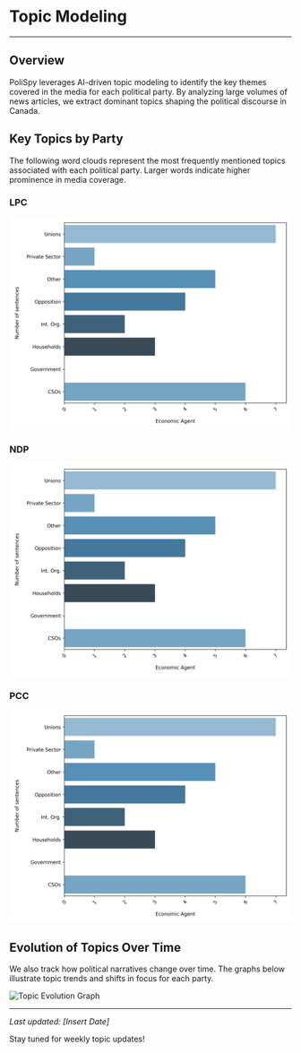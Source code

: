 # Topic Modeling

---

## Overview
PoliSpy leverages AI-driven topic modeling to identify the key themes covered in the media for each political party. By analyzing large volumes of news articles, we extract dominant topics shaping the political discourse in Canada.

## Key Topics by Party
The following word clouds represent the most frequently mentioned topics associated with each political party. Larger words indicate higher prominence in media coverage.

### LPC
![Word Cloud - Party 1](graphics/agent_graph_sorted_imf_10_3_2025.png)

### NDP
![Word Cloud - Party 2](graphics/agent_graph_sorted_imf_10_3_2025.png)

### PCC
![Word Cloud - Party 3](graphics/agent_graph_sorted_imf_10_3_2025.png)

## Evolution of Topics Over Time
We also track how political narratives change over time. The graphs below illustrate topic trends and shifts in focus for each party.

![Topic Evolution Graph](insert_graph_here)

---
_Last updated: [Insert Date]_

Stay tuned for weekly topic updates!
